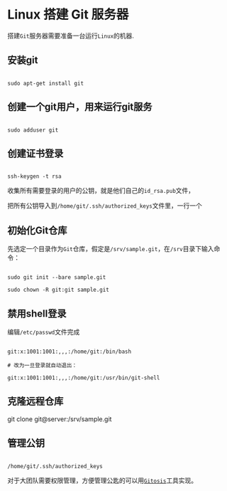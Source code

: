 # Linux 搭建 Git 服务器

搭建`Git`服务器需要准备一台运行`Linux`的机器.

## 安装git

```
sudo apt-get install git
```

## 创建一个git用户，用来运行git服务

```
sudo adduser git
```

## 创建证书登录

```
ssh-keygen -t rsa
```

收集所有需要登录的用户的公钥，就是他们自己的`id_rsa.pub`文件，
把所有公钥导入到`/home/git/.ssh/authorized_keys`文件里，一行一个



## 初始化Git仓库

先选定一个目录作为`Git`仓库，假定是`/srv/sample.git`，在`/srv`目录下输入命令：

```
sudo git init --bare sample.git
sudo chown -R git:git sample.git
```

## 禁用shell登录

编辑`/etc/passwd`文件完成

```
git:x:1001:1001:,,,:/home/git:/bin/bash
# 改为一旦登录就自动退出：
git:x:1001:1001:,,,:/home/git:/usr/bin/git-shell
```

## 克隆远程仓库

git clone git@server:/srv/sample.git

## 管理公钥

```
/home/git/.ssh/authorized_keys
```

对于大团队需要权限管理，方便管理公匙的可以用[`Gitosis`](https://github.com/sitaramc/gitolite)工具实现。

